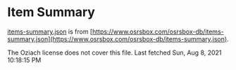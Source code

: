 # Item Summary

[items-summary.json](items-summary.json) is from [https://www.osrsbox.com/osrsbox-db/items-summary.json](https://www.osrsbox.com/osrsbox-db/items-summary.json).

The Oziach license does not cover this file. Last fetched Sun, Aug  8, 2021 10:18:15 PM